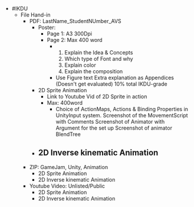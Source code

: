 - #IKDU
	- File Hand-in
		- PDF: LastName_StudentNUmber_AVS
			- Poster:
				- Page 1: A3 300Dpi
				- Page 2: Max 400 word
					- 1. Explain the Idea & Concepts
					  2. Which type of Font and why
					  3. Explain color
					  4. Explain the composition
					- Use Figure text
					  Extra explanation as Appendices (Doesn't get evaluated)
					  10% total IKDU-grade
			- 2D Sprite Animation
				- Link to Youtube Vid of 2D Sprite in action
				- Max: 400word
					- Choice of ActionMaps, Actions & Binding Properties in UnityInput system.
					  Screenshot of the MovementScript with Comments
					  Screenshot of Animator with Argument for the set up
					  Screenshot of animator BlendTree
			- 2D Inverse kinematic Animation
				-
		- ZIP: GameJam, Unity, Animation
			- 2D Sprite Animation
			- 2D Inverse kinematic Animation
		- Youtube Video: Unlisted/Public
			- 2D Sprite Animation
			- 2D Inverse kinematic Animation